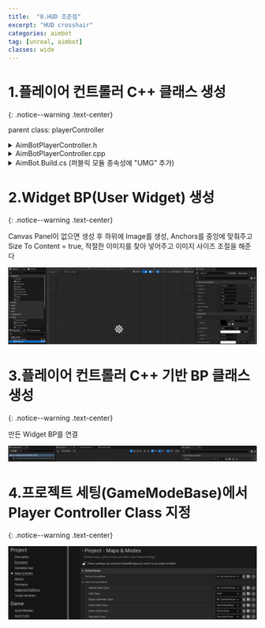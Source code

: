 ```yaml
---
title:  "8.HUD 조준점"
excerpt: "HUD crosshair"
categories: aimbot
tag: [unreal, aimbot]
classes: wide
---
```


# 1.플레이어 컨트롤러 C++ 클래스 생성
{: .notice--warning .text-center}

parent class: playerController

<details>
<summary>AimBotPlayerController.h</summary>
<div markdown="1">

```cpp
#pragma once

#include "CoreMinimal.h"
#include "GameFramework/PlayerController.h"
#include "AimBotPlayerController.generated.h"

UCLASS()
class AIMBOT_API AAimBotPlayerController : public APlayerController
{
	GENERATED_BODY()

protected:
	virtual void BeginPlay() override;

private:
	UPROPERTY(EditAnywhere)
	TSubclassOf<class UUserWidget> HUDClass;

	UPROPERTY()
	UUserWidget* HUD;
};
```

</div>
</details>

<details>
<summary>AimBotPlayerController.cpp</summary>
<div markdown="1">

```cpp
#include "AimBotPlayerController.h"
#include "Blueprint/UserWidget.h"

void AAimBotPlayerController::BeginPlay()
{
    Super::BeginPlay();

    HUD = CreateWidget(this, HUDClass);
    if (HUD != nullptr)
    {
        HUD->AddToViewport();
    }
}
```

</div>
</details>

<details>
<summary>AimBot.Build.cs (퍼블릭 모듈 종속성에 "UMG" 추가)</summary>
<div markdown="1">

```cs
using UnrealBuildTool;

public class AimBot : ModuleRules
{
	public AimBot(ReadOnlyTargetRules Target) : base(Target)
	{
		PCHUsage = PCHUsageMode.UseExplicitOrSharedPCHs;
	
		PublicDependencyModuleNames.AddRange(new string[] { "Core", "CoreUObject", "Engine", "InputCore", "UMG" });

		PrivateDependencyModuleNames.AddRange(new string[] {  });
	}
}
```

</div>
</details>

# 2.Widget BP(User Widget) 생성
{: .notice--warning .text-center}

Canvas Panel이 없으면 생성 후 하위에 Image를 생성, Anchors를 중앙에 맞춰주고 Size To Content = true, 적절한 이미지를 찾아 넣어주고 이미지 사이즈 조절을 해준다

<img src="/img/unreal/aimbot/8_crosshair/wbp.png"/>

# 3.플레이어 컨트롤러 C++ 기반 BP 클래스 생성
{: .notice--warning .text-center}

만든 Widget BP를 연결

<img src="/img/unreal/aimbot/8_crosshair/controllerBP.png"/>

# 4.프로젝트 세팅(GameModeBase)에서 Player Controller Class 지정
{: .notice--warning .text-center}

<img src="/img/unreal/aimbot/8_crosshair/projectSettings.png"/>
